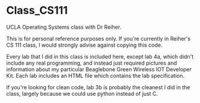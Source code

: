 # Class_CS111
UCLA Operating Systems class with Dr Reiher.

This is for personal reference purposes only. If you're currently in Reiher's CS 111 class, I would strongly advise against copying this code.

Every lab that I did in this class is included here, except lab 4a, which didn't include any real programming, and instead just required pictures and information about my particular Beaglebone Green Wireless IOT Developer Kit. Each lab includes an HTML file which contains the lab specification.

If you're looking for clean code, lab 3b is probably the cleanest I did in the class, largely because we could use python instead of just C.
